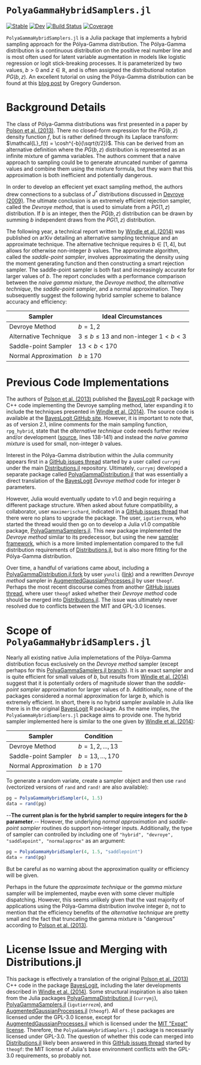 # `PolyaGammaHybridSamplers.jl`

[![Stable](https://img.shields.io/badge/docs-stable-blue.svg)](https://wzhorton.github.io/PolyaGammaHybridSamplers.jl/stable/)
[![Dev](https://img.shields.io/badge/docs-dev-blue.svg)](https://wzhorton.github.io/PolyaGammaHybridSamplers.jl/dev/)
[![Build Status](https://github.com/wzhorton/PolyaGammaHybridSamplers.jl/actions/workflows/CI.yml/badge.svg?branch=main)](https://github.com/wzhorton/PolyaGammaHybridSamplers.jl/actions/workflows/CI.yml?query=branch%3Amain)
[![Coverage](https://codecov.io/gh/wzhorton/PolyaGammaHybridSamplers.jl/branch/main/graph/badge.svg)](https://codecov.io/gh/wzhorton/PolyaGammaHybridSamplers.jl)


`PolyaGammaHybridSamplers.jl` is a Julia package that implements a hybrid sampling approach for the Pólya-Gamma distribution. The Pólya-Gamma distribution is a continuous distribution on the positive real number line and is most often used for latent variable augmentation in models like logistic regression or logit stick-breaking processes. It is parameterized by two values, $b > 0$ and $z\in\mathbb{R}$, and is often assigned the distributional notation $PG(b,z)$. An excellent tutorial on using the Pólya-Gamma distribution can be found at this [blog post](https://gregorygundersen.com/blog/2019/09/20/polya-gamma/) by Gregory Gunderson.

# Background Details

The class of Pólya-Gamma distributions was first presented in a paper by [Polson et al. (2013)](http://www.tandfonline.com/doi/abs/10.1080/01621459.2013.829001). There no closed-form expression for the $PG(b,z)$ density function $f$, but is rather defined through its Laplace transform: $\mathcal{L}_f(t) = \cosh^{-b}(\sqrt{t/2})$. This can be derived from an alternative definition where the $PG(b,z)$ distribution is represented as an infinite mixture of gamma variables. The authors comment that a naive approach to sampling could be to generate atruncated number of gamma values and combine them using the mixture formula, but they warn that this approximation is both inefficient and potentially dangerous. 

In order to develop an effecient yet exact sampling method, the authors drew connections to a subclass of $J^*$ distributions discussed in [Devroye (2009)](https://www.sciencedirect.com/science/article/pii/S0167715209002867). The ultimate conclusion is an extremely efficient rejection sampler, called the *Devroye method*, that is used to simulate from a $PG(1,z)$ distribution. If $b$ is an integer, then the $PG(b,z)$ distribution can be drawn by summing $b$ independent draws from the $PG(1,z)$ distribution.

The following year, a technical report written by [Windle et al. (2014)](https://arxiv.org/abs/1405.0506) was published on arXiv detailing an alternative sampling technique and an approximate technique. The alternative technique requires $b\in[1,4]$, but allows for otherwise non-integer $b$ values. The approximate algorithm, called the *saddle-point sampler*, involves approximating the density using the moment generating function and then constructing a smart rejection sampler. The saddle-point sampler is both fast and increasingly accurate for larger values of $b$. The report concludes with a performance comparison between the *naive gamma mixture*, the *Devroye method*, the *alternative technique*, the *saddle-point sampler*, and a normal approximation. They subsequently suggest the following hybrid sampler scheme to balance accuracy and efficiency:

| Sampler | Ideal Circumstances |
| --- | --- |
| Devroye Method | $b = 1,2$ |
| Alternative Technique | $3 \le b \le 13$ and non-integer $1 < b < 3$ |
| Saddle-point Sampler| $13 < b < 170$ |
| Normal Approximation | $b \ge 170$ |

# Previous Code Implementations

The authors of [Polson et al. (2013)](http://www.tandfonline.com/doi/abs/10.1080/01621459.2013.829001) published the [BayesLogit](https://cran.r-project.org/web/packages/BayesLogit/index.html) R package with C++ code implementing the Devroye sampling method, later expanding it to include the techniques presented in [Windle et al. (2014)](https://arxiv.org/abs/1405.0506). The source code is available at the [BayesLogit GitHub site](https://github.com/jwindle/BayesLogit). However, it is important to note that, as of version 2.1, inline comments for the main sampling function, `rpg_hybrid`, state that the *alternative technique* code needs further review and/or development ([source](https://github.com/jwindle/BayesLogit/blob/master/src/polyagamma_wrapper.cpp), lines 138-141) and instead the *naive gamma mixture* is used for small, non-integer $b$ values.

Interest in the Pólya-Gamma distribution within the Julia community appears first in a [GitHub issues thread](https://github.com/JuliaStats/Distributions.jl/issues/685) started by a user called `currymj` under the main [Distributions.jl](https://github.com/JuliaStats/Distributions.jl/) repository. Ultimately, `currymj` developed a separate package called [PolyaGammaDistribution.jl](https://github.com/currymj/PolyaGammaDistribution.jl) that was essentially a direct translation of the [BayesLogit](https://cran.r-project.org/web/packages/BayesLogit/index.html) *Devroye method* code for integer $b$ parameters.

However, Julia would eventually update to v1.0 and begin requiring a different package structure. When asked about future compatibility, a collaborator, user `maximerischard`, indicated in a [GitHub issues thread](https://github.com/currymj/PolyaGammaDistribution.jl/issues/3) that there were no plans to upgrade the package. The user, `igutierrezm`, who started the thread would then go on to develop a Julia v1.0 compatible package, [PolyaGammaSamplers.jl](https://github.com/igutierrezm/PolyaGammaSamplers.jl). This new package implemented the *Devroye method* similar to its predecessor, but using the new [sampler framework](https://juliastats.org/Distributions.jl/stable/extends/#Create-New-Samplers-and-Distributions), which is a more limited implementation compared to the full distribution requirements of [Distributions.jl](https://github.com/JuliaStats/Distributions.jl/), but is also more fitting for the Pólya-Gamma distribution.

Over time, a handful of variations came about, including a [PolyaGammaDistribution.jl fork](https://github.com/currymj/PolyaGammaDistribution.jl/forks) by user `yunzli` ([link](https://github.com/yunzli/PolyaGammaDistribution.jl)) and a rewritten *Devroye method* sampler in [AugmentedGaussianProcesses.jl](https://github.com/theogf/AugmentedGaussianProcesses.jl) by user `theogf`. Perhaps the most recent discourse comes from another [GitHub issues thread](https://github.com/JuliaStats/Distributions.jl/issues/1440), where user `theogf` asked whether their *Devroye method* code should be merged into [Distributions.jl](https://github.com/JuliaStats/Distributions.jl/). The issue was ultimately never resolved due to conflicts between the MIT and GPL-3.0 licenses.

# Scope of `PolyaGammaHybridSamplers.jl`

Nearly all existing native Julia implemetations of the Pólya-Gamma distribution focus exclusively on the *Devroye method* sampler (except perhaps for this [PolyaGammaSamplers.jl branch](https://github.com/igutierrezm/PolyaGammaSamplers.jl/tree/sp-approximation)). It is an exact sampler and is quite efficient for small values of $b$, but results from [Windle et al. (2014)](https://arxiv.org/abs/1405.0506) suggest that it is potentially orders of magnitude slower than the *saddle-point sampler* approximation for larger values of $b$. Additionally, none of the packages considered a normal approximation for large $b$, which is extremely efficient. In short, there is no hybrid sampler available in Julia like there is in the original [BayesLogit](https://cran.r-project.org/web/packages/BayesLogit/index.html) R package. As the name implies, the `PolyaGammaHybridSamplers.jl` package aims to provide one. The hybrid sampler implemented here is similar to the one given by [Windle et al. (2014)](https://arxiv.org/abs/1405.0506): 

| Sampler | Condition |
| --- | --- |
| Devroye Method | $b = 1,2,...,13$ |
| Saddle-point Sampler| $b = 13,..., 170$ |
| Normal Approximation | $b \ge 170$ |

To generate a random variate, create a sampler object and then use `rand` (vectorized versions of `rand` and `rand!` are also available):

```julia
pg = PolyaGammaHybridSampler(4, 1.5)
data = rand(pg)
```

--**The current plan is for the hybrid sampler to require integers for the $b$ parameter**.-- However, the underlying *normal approximation* and *saddle-point sampler* routines do support non-integer inputs. Additionally, the type of sampler can controlled by including one of `"hybrid", "devroye", "saddlepoint", "normalapprox"` as an argument: 

```julia
pg = PolyaGammaHybridSampler(4, 1.5, "saddlepoint")
data = rand(pg)
```
But be careful as no warning about the approximation quality or efficiency will be given.

Perhaps in the future the *approximate technique* or the *gamma mixture* sampler will be implemented, maybe even with some clever multiple dispatching. However, this seems unlikely given that the vast majority of applications using the Pólya-Gamma distribution involve integer $b$, not to mention that the efficiency benefits of the *alternative technique* are pretty small and the fact that truncating the gamma mixture is "dangerous" according to [Polson et al. (2013)](http://www.tandfonline.com/doi/abs/10.1080/01621459.2013.829001).


# License Issue and Merging with Distributions.jl

This package is effectively a translation of the original [Polson et al. (2013)](http://www.tandfonline.com/doi/abs/10.1080/01621459.2013.829001) C++ code in the  package [BayesLogit](https://cran.r-project.org/web/packages/BayesLogit/index.html), including the later developments described in [Windle et al. (2014)](https://arxiv.org/abs/1405.0506). Some structural inspiration is also taken from the Julia packages [PolyaGammaDistribution.jl](https://github.com/currymj/PolyaGammaDistribution.jl) (`currymj`), [PolyaGammaSamplers.jl](https://github.com/igutierrezm/PolyaGammaSamplers.jl) (`igutierrezm`), and [AugmentedGaussianProcesses.jl](https://github.com/theogf/AugmentedGaussianProcesses.jl) (`theogf`). All of these packages are licensed under the GPL-3.0 license, except for [AugmentedGaussianProcesses.jl](https://github.com/theogf/AugmentedGaussianProcesses.jl) which is licensed under the [MIT "Expat" license](https://github.com/theogf/AugmentedGaussianProcesses.jl/blob/master/LICENSE.md). Therefore, the `PolyaGammaHybridSamplers.jl` package is necessarily licensed under GPL-3.0. The question of whether this code can merged into [Distributions.jl](https://github.com/JuliaStats/Distributions.jl/) likely been answered in this [GitHub issues thread](https://github.com/JuliaStats/Distributions.jl/issues/1440) started by `theogf`: the MIT license of Julia's base environment conflicts with the GPL-3.0 requirements, so probably not.
